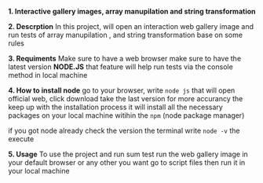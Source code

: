 **1. Interactive gallery images, array manupilation and string transformation**


 **2. Descrption**
 In this project, will open an interaction web gallery image and run tests
 of array manupilation , and string transformation base on some rules

 
 **3. Requiments**
 Make sure to have a web browser
 make sure to have the latest version **NODE.JS** that feature will help run tests via the console method in local machine 
 
 **4. How to install node**
 go to your browser, write `node js` that will open official web, click download
 take the last version for more accurancy
the keep up with the installation process it will install all the necessary packages
 on your local machine witihin the `npm` (node package manager)

if you got node already check the version the terminal
write `node -v` the execute
 
 **5. Usage**
 To  use the project and run sum test
 run the web gallery image in your default browser or any other you want
 go to script files then run it in your local machine
 
